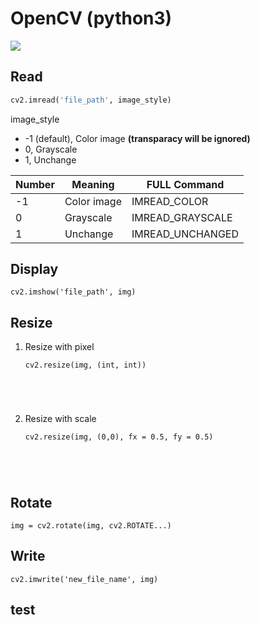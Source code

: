 # OpenCV (python3)
![](https://upload.wikimedia.org/wikipedia/commons/5/53/OpenCV_Logo_with_text.png)
## Read
```python
cv2.imread('file_path', image_style)
```
image_style
- -1 (default), Color image **(transparacy will be ignored)**
- 0, Grayscale
- 1, Unchange
  
|Number |Meaning|FULL Command|
|-----|--------|-----------|
|-1|Color image|IMREAD_COLOR|
|0|Grayscale|IMREAD_GRAYSCALE|
|1|Unchange|IMREAD_UNCHANGED|

## Display
<pre><code>cv2.imshow('file_path', img)
</code></pre>
## Resize
1. Resize with pixel
   <pre><code>cv2.resize(img, (int, int))
</code></pre>

2. Resize with scale
    <pre><code>cv2.resize(img, (0,0), fx = 0.5, fy = 0.5)
</code></pre>

## Rotate
<pre><code>img = cv2.rotate(img, cv2.ROTATE...)
</code></pre>

## Write
<pre><code>cv2.imwrite('new_file_name', img)
</code></pre>

## test





